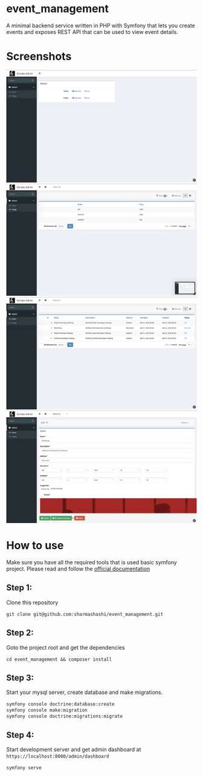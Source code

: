# event_management

A minimal backend service written in PHP with Symfony that lets you create events and exposes REST API that can be used to view event details.


# Screenshots

<div class="row">
<img src = "./demo/image1.png" width=600></img>
<img src = "./demo/image2.png" width=600></img>
<img src = "./demo/image3.png" width=600></img>
<img src = "./demo/image4.png" width=600></img>

</div>

# How to use
Make sure you have all the required tools that is used basic symfony project. Please read and follow the [official documentation](https://symfony.com/doc/current/setup.html)

## Step 1:

Clone this repository

```
git clone git@github.com:sharmashashi/event_management.git
```


## Step 2:

Goto the project root and get the dependencies

```
cd event_management && composer install
```


## Step 3:

Start your mysql server, create database and make migrations.

```
symfony console doctrine:database:create
symfony console make:migration
symfony console doctrine:migrations:migrate
```


## Step 4:

Start development server and get admin dashboard at `https://localhost:8000/admin/dashboard`

```
symfony serve
```
